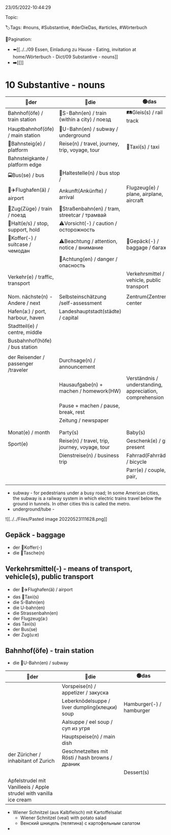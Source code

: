 23/05/2022-10:44:29

Topic:

🏷️Tags: #nouns, #Substantive, #derDieDas, #articles, #Wörterbuch

🧭Pagination:
- ⬅️[[../../09 Essen, Einladung zu Hause - Eating, invitation at home/Wörterbuch - Dict/09 Substantive - nouns]]
- ➡️[[]]

# 10 Substantive - nouns

| 🔵der                               | 🔴die                                          | 🟢das                                                    |
|-------------------------------------|------------------------------------------------|----------------------------------------------------------|
| Bahnhof(öfe) / train station        | 🚝S-Bahn(en) / train (within a city) / поезд   | 🛤Gleis(s) / rail track                                  |
| Hauptbahnhof(öfe) / main station    | 🚫U-Bahn(en) / subway / underground            |                                                          |
| 🔳Bahnsteig(e) / platform           | Reise(n) / travel, journey, trip, voyage, tour | 🚕Taxi(s) / taxi                                         |
| Bahnsteigkante / platform edge      |                                                |                                                          |
| 🚍Bus(se) / bus                     | 🚏Haltestelle(n) / bus stop /                  |                                                          |
| 🛫✈️Flughafen(ä) / airport          | Ankunft(Ankünfte) / arrival                    | Flugzeug(e) / plane, airplane, aircraft                  |
| 🚉Zug(Züge) / train / поезд         | 🚊Straßenbahn(en) / tram, streetcar / трамвай  |                                                          |
| 🛑Halt(e/s) / stop, support, hold   | ⚠️Vorsicht(-) / caution / осторожность         |                                                          |
| 🧳Koffer(-) / suitcase / чемодан    | ⚠️Beachtung / attention, notice / внимание     | 🛄Gepäck(-) / baggage / багаж                            |
|                                     | 🚫Achtung(en) / danger / опасность             |                                                          |
| Verkehr(e) / traffic, transport     |                                                | Verkehrsmittel / vehicle, public transport               |
|                                     |                                                |                                                          |
| Nom. nächste(n) - Andere / next     | Selbsteinschätzung /self-assessment            | Zentrum(Zentren) / center                                |
| Hafen(a:) / port, harbour, haven    | Landeshauptstadt(städte) / capital             |                                                          |
| Stadtteil(e) / centre, middle       |                                                |                                                          |
| Busbahnhof(höfe) / bus station      |                                                |                                                          |
|                                     |                                                |                                                          |
| der Reisender / passenger /traveler | Durchsage(n) / announcement                    |                                                          |
|                                     | Hausaufgabe(n) + machen / homework(HW)         | Verständnis / understanding, appreciation, comprehension |
|                                     | Pause + machen / pause, break, rest            |                                                          |
|                                     | Zeitung / newspaper                            |                                                          |
|                                     |                                                |                                                          |
|                                     |                                                |                                                          |
| Monat(e) / month                    | Party(s)                                       | Baby(s)                                                  |
| Sport(e)                            | Reise(n) / travel, trip, journey, voyage, tour | Geschenk(e) / gift, present                              |
|                                     | Dienstreise(n) / business trip                 | Fahrrad(Fahrräder) / bicycle                             |
|                                     |                                                | Parr(e) / couple, pair,                                  |
|                                     |                                                |                                                          |
|                                     |                                                |                                                          |


- subway -  for pedestrians under a busy road; In some American cities, the subway is a railway system in which electric trains travel below the ground in tunnels. In other cities this is called the metro.
- underground/tube - 

![[../../Files/Pasted image 20220523111628.png]]

## Gepäck - baggage

- der 👛Koffer(-)
- die 🧳Tasche(n)

## Verkehrsmittel(-) - means of transport, vehicle(s), public transport

- der 🛫✈️Flughafen(ä) / airport
- das 🚕Taxi(s)
- die S-Bahn(en)
- die U-bahn(en)
- die Strassenbahn(en)
- der Flugzeug(a:)
- das Taxi(s)
- der Bus(se)
- der Zug(u:e)


## Bahnhof(öfe) - train station

- die 🚫U-Bahn(en) / subway

| 🔵der                                                               | 🔴die                                           | 🟢das                    |
|---------------------------------------------------------------------|-------------------------------------------------|--------------------------|
|                                                                     | Vorspeise(n) / appetizer / закуска              |                          |
|                                                                     | Leberknödelsuppe / liver dumpling(клецки) soup  | Hamburger(-) / hamburger |
|                                                                     | Aalsuppe / eel soup / суп из угря               |                          |
|                                                                     | Hauptspeise(n) / main dish                      |                          |
| der Züricher / inhabitant of Zurich                                 | Geschnetzeltes mit Rösti / hash browns / драник |                          |
|                                                                     |                                                 | Dessert(s)               |
| Apfelstrudel mit Vanilleeis / Apple strudel with vanilla ice cream  |                                                 |                          |

- Wiener Schnitzel (aus Kalbfleisch) mit Kartoffelsalat
  - Wiener Schnitzel (veal) with potato salad
  - Венский шницель (телятина) с картофельным салатом
- 